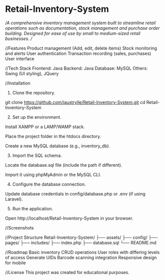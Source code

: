 # Retail-Inventory-System

*/A comprehensive inventory management system built to streamline retail operations such as documentation, stock management and purchase order building. Designed for ease of use by small to medium-sized retail businesses.
/*

//Features
Product management (Add, edit, delete items)
Stock monitoring and alerts
User authentication
Transaction recording (sales, purchases)
User interface

//Tech Stack
Frontend: Java
Backend: Java
Database: MySQL
Others: Swing (UI styling), JQuery

//Installation
1. Clone the repository.

git clone https://github.com/jaustrylle/Retail-Inventory-System.git
cd Retail-Inventory-System

2. Set up the environment.

Install XAMPP or a LAMP/WAMP stack.

Place the project folder in the htdocs directory.

Create a new MySQL database (e.g., inventory_db).

3. Import the SQL schema.

Locate the database.sql file (include the path if different).

Import it using phpMyAdmin or the MySQL CLI.

4. Configure the database connection.

Update database credentials in config/database.php or .env (if using Laravel).

5. Run the application.

Open http://localhost/Retail-Inventory-System in your browser.

//Screenshots

//Project Structure
Retail-Inventory-System/
├── assets/
├── config/
├── pages/
├── includes/
├── index.php
├── database.sql
└── README.md

//Roadmap
Basic inventory CRUD operations
User roles with differing levels of access
Generate UIDs
Barcode scanning integration
Responsive design for mobile

//License
This project was created for educational purposes.

